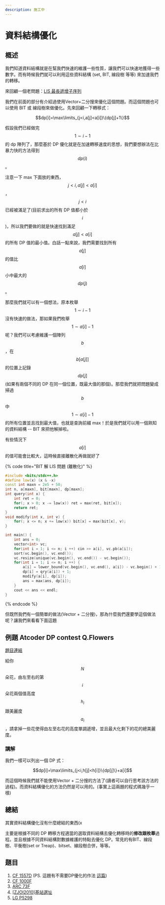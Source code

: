 ```yaml
---
description: 施工中
---
```


# 資料結構優化

## 概述

我們知道資料結構就是在幫我們快速的維護一些性質，讓我們可以快速地獲得一些數字。而有時候我們就可以利用這些資料結構 \(set, BIT, 線段樹 等等\) 來加速我們的轉移。

來回顧一個老問題：[LIS 最長遞增子序列](https://oosheepyerd79135.gitbook.io/iceylemon_cp/simple-note/dynamic-programming/dp-time/lis-and-lcs#lis-zui-chang-di-zeng-zi-xu-lie)

我們在前面的部分有介紹過使用Vector+二分搜來優化這個問題。而這個問題也可以使用 BIT 或 線段樹來做優化。先來回顧一下轉移式：

$$dp[i]=\max\limits_{j<i,a[j]<a[i]}\{dp[j]+1\}$$

假設我們已經做完$$1\sim i-1$$的 dp 陣列了，那麼基於 DP 優化就是在加速轉移速度的思想，我們要想辦法在比暴力快的方法得到$$dp(i)$$。

注意一下 max 下面放的東西，$$j<i,a[j]<a[i]$$，$$j<i$$已經被滿足了\(目前求出的所有 DP 值都小於$$i$$\)，所以我們要做的就是快速找到滿足$$a[j]<a[i]$$的所有 DP 值的最小值。白話一點來說，我們需要找到所有 $$a[j]$$的值比$$a[i]$$小中最大的$$dp(j)$$。

那麼我們就可以有一個想法，原本枚舉$$1\sim i-1$$沒有快速的做法，那如果我們枚舉$$1\sim a[i]-1$$呢？我們可以考慮維護一個陣列$$b$$，在$$b[a[j]]$$的位置上記錄$$dp[j]$$\(如果有兩個不同的 DP 在同一個位置，既最大值的那個\)。那麼我們就把問題變成掃過$$b$$中$$1\sim a[i]-1$$的所有位置並且找到最大值，也就是查詢前綴 max！於是我們就可以用一個熟知的資料結構 -- BIT 來把他解掉啦。

有些情況下$$a[i]$$的值可能會比較大，這時候直接離散化再做就好了

{% code title="BIT 解 LIS 問題 \(離散化\)" %}
```cpp
#include <bits/stdc++.h>
#define low(x) (x & -x)
const int maxn = 2e5 + 50;
int n, a[maxn], bit[maxn], dp[maxn];
int query(int x) {
    int ret = 0;
    for(; x > 0; x -= low(x)) ret = max(ret, bit[x]);
    return ret;
}
void modify(int x, int v) {
    for(; x <= n; x += low(x)) bit[x] = max(bit[x], v);
}

int main() {
    int ans = 0;
    vector<int> vc;
    for(int i = 1; i <= n; i ++) cin >> a[i], vc.pb(a[i]);
    sort(vc.begin(), vc.end());
    vc.resize(unique(vc.begin(), vc.end()) - vc.begin());
    for(int i = 1; i <= n; i ++) {
        a[i] = lower_bound(vc.begin(), vc.end(), a[i]) - vc.begin() + 1;
        dp[i] = qry(a[i]) + 1;
        modify(a[i], dp[i]);
        ans = max(ans, dp[i]);
    }
    cout << ans << endl;
}
```
{% endcode %}

但既然我們有一個簡單的做法\(Vector + 二分搜\)，那為什麼我們還要學這個做法呢？讓我們來看看下面這題

## 例題 Atcoder DP contest Q.Flowers

[題目連結](https://atcoder.jp/contests/dp/tasks/dp_q)

給你$$N$$朵花，由左至右的第$$i$$朵花兩個值高度$$h_i$$跟美麗度$$a_i$$，請拿掉一些花使得由左至右花的高度單調遞增，並且最大化剩下的花的總美麗度。

### 講解

我們一樣可以列出一個 DP 式：

$$dp[i]=\max\limits_{j<i,h[j]<h[i]}\{dp[j]\}+a[i]$$

而這個時候我們就不能使用Vector + 二分搜的方法了\(讀者可以自行思考該方法的過程\)。而資料結構優化的方法仍然是可以用的。\(事實上這兩題的程式碼幾乎一樣\)

## 總結

其實資料結構優化沒有什麼總結的東西\(x

主要是根據不同的 DP 轉移方程適當的選取資料結構去優化轉移時的**修改跟枚舉**過程。並且根據不同資料結構對數據維護的特點去優化 DP。常見的有BIT、線段樹、平衡樹\(set or Treap\)、bitset、線段樹合併，等等。

## 題目

1. [CF 1557D](https://codeforces.com/contest/1557/problem/D) \(PS. 這題有不需要DP優化的作法 [這篇](https://oosheepyerd79135.gitbook.io/iceylemon_cp/sui-bi/ti-jie/cf-1557d)\)
2. [CF 1000F](https://codeforces.com/problemset/problem/1000/F)
3. [ARC 73F](https://atcoder.jp/contests/arc073/tasks/arc073_d)
4. [\[ZJOI2010\]基站選址](https://www.luogu.com.cn/problem/T175821)
5. [LG P5298](https://www.luogu.com.cn/problem/P5298)

